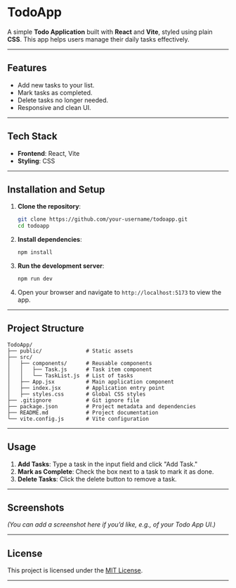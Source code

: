 # TodoApp

A simple **Todo Application** built with **React** and **Vite**, styled using plain **CSS**. This app helps users manage their daily tasks effectively.

---

## Features

- Add new tasks to your list.
- Mark tasks as completed.
- Delete tasks no longer needed.
- Responsive and clean UI.

---

## Tech Stack

- **Frontend**: React, Vite
- **Styling**: CSS

---

## Installation and Setup

1. **Clone the repository**:
   ```bash
   git clone https://github.com/your-username/todoapp.git
   cd todoapp
   ```

2. **Install dependencies**:
   ```bash
   npm install
   ```

3. **Run the development server**:
   ```bash
   npm run dev
   ```

4. Open your browser and navigate to `http://localhost:5173` to view the app.

---

## Project Structure

```
TodoApp/
├── public/              # Static assets
├── src/
│   ├── components/      # Reusable components
│   │   ├── Task.js      # Task item component
│   │   └── TaskList.js  # List of tasks
│   ├── App.jsx          # Main application component
│   ├── index.jsx        # Application entry point
│   ├── styles.css       # Global CSS styles
├── .gitignore           # Git ignore file
├── package.json         # Project metadata and dependencies
├── README.md            # Project documentation
└── vite.config.js       # Vite configuration
```

---

## Usage

1. **Add Tasks**: Type a task in the input field and click "Add Task."
2. **Mark as Complete**: Check the box next to a task to mark it as done.
3. **Delete Tasks**: Click the delete button to remove a task.

---

## Screenshots

*(You can add a screenshot here if you’d like, e.g., of your Todo App UI.)*

---

## License

This project is licensed under the [MIT License](LICENSE).

---
